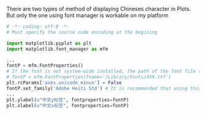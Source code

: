 There are two types of method of displaying Chineses character in Plots. But only the one using font manager is workable on my platform

```python
# -*- coding: utf-8 -*-
# Must specify the source code encoding at the begining

import matplotlib.pyplot as plt
import matplotlib.font_manager as mfm

...
fontP = mfm.FontProperties()
# If the font is not system-wide installed, the path of the font file should be specified. 
# fontP = mfm.FontProperties(fname='/Library/Fonts/XXX.ttf')
plt.rcParams['axes.unicode_minus'] = False
fontP.set_family('Adobe Heiti Std') # It is recommended that using this one is more nice looking. 
...
plt.ylabel(u"中文y标签", fontproperties=fontP)
plt.xlabel(u"中文x标签", fontproperties=fontP)
```
